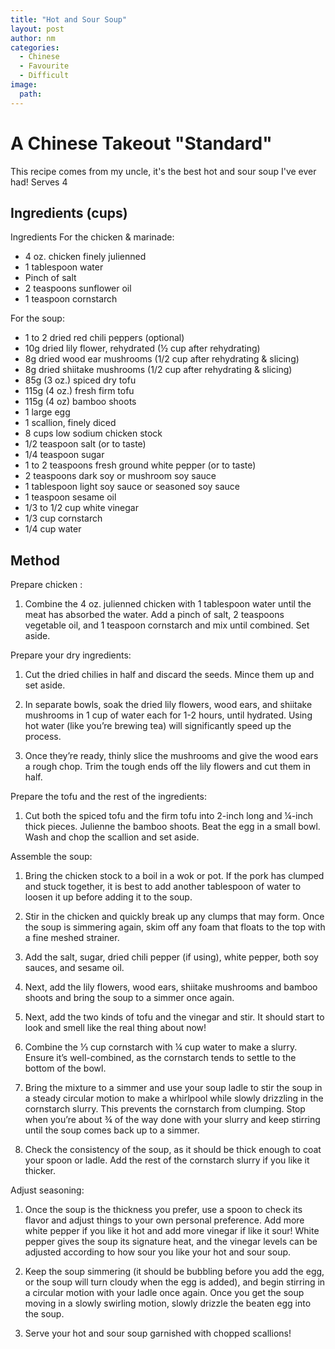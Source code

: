 ```yaml
---
title: "Hot and Sour Soup"
layout: post
author: nm
categories:
  - Chinese
  - Favourite
  - Difficult 
image: 
  path:
---
```

# A Chinese Takeout "Standard"

This recipe comes from my uncle, it's the best hot and sour soup I've ever had!
Serves 4 

## Ingredients (cups)

Ingredients
For the chicken & marinade:
- 4 oz. chicken finely julienned
- 1 tablespoon water
- Pinch of salt
- 2 teaspoons sunflower oil
- 1 teaspoon cornstarch

For the soup:
- 1 to 2 dried red chili peppers (optional)
- 10g dried lily flower, rehydrated (½ cup after rehydrating)
- 8g dried wood ear mushrooms (1/2 cup after rehydrating & slicing)
- 8g dried shiitake mushrooms (1/2 cup after rehydrating & slicing)
- 85g (3 oz.) spiced dry tofu
- 115g (4 oz.) fresh firm tofu
- 115g (4 oz) bamboo shoots
- 1 large egg
- 1 scallion, finely diced
- 8 cups low sodium chicken stock
- 1/2 teaspoon salt (or to taste)
- 1/4 teaspoon sugar
- 1 to 2 teaspoons fresh ground white pepper (or to taste)
- 2 teaspoons dark soy or mushroom soy sauce
- 1 tablespoon light soy sauce or seasoned soy sauce
- 1 teaspoon sesame oil
- 1/3 to 1/2 cup white vinegar
- 1/3 cup cornstarch
- 1/4 cup water


## Method

Prepare chicken :

1. Combine the 4 oz. julienned chicken with 1 tablespoon water until the meat has absorbed the water. Add a pinch of salt, 2 teaspoons vegetable oil, and 1 teaspoon cornstarch and mix until combined. Set aside.

Prepare your dry ingredients:

1. Cut the dried chilies in half and discard the seeds. Mince them up and set aside.

2. In separate bowls, soak the dried lily flowers, wood ears, and shiitake mushrooms in 1 cup of water each for 1-2 hours, until hydrated. Using hot water (like you’re brewing tea) will significantly speed up the process.

3. Once they’re ready, thinly slice the mushrooms and give the wood ears a rough chop. Trim the tough ends off the lily flowers and cut them in half.

Prepare the tofu and the rest of the ingredients:

1. Cut both the spiced tofu and the firm tofu into 2-inch long and ¼-inch thick pieces. Julienne the bamboo shoots. Beat the egg in a small bowl. Wash and chop the scallion and set aside.

Assemble the soup:

1. Bring the chicken stock to a boil in a wok or pot. If the pork has clumped and stuck together, it is best to add another tablespoon of water to loosen it up before adding it to the soup.

2. Stir in the chicken and quickly break up any clumps that may form. Once the soup is simmering again, skim off any foam that floats to the top with a fine meshed strainer.

3. Add the salt, sugar, dried chili pepper (if using), white pepper, both soy sauces, and sesame oil.

4. Next, add the lily flowers, wood ears, shiitake mushrooms and bamboo shoots and bring the soup to a simmer once again.

5. Next, add the two kinds of tofu and the vinegar and stir. It should start to look and smell like the real thing about now!

6. Combine the ⅓ cup cornstarch with ¼ cup water to make a slurry. Ensure it’s well-combined, as the cornstarch tends to settle to the bottom of the bowl.

7. Bring the mixture to a simmer and use your soup ladle to stir the soup in a steady circular motion to make a whirlpool while slowly drizzling in the cornstarch slurry. This prevents the cornstarch from clumping. Stop when you’re about ¾ of the way done with your slurry and keep stirring until the soup comes back up to a simmer.

8. Check the consistency of the soup, as it should be thick enough to coat your spoon or ladle. Add the rest of the cornstarch slurry if you like it thicker.

Adjust seasoning:

1. Once the soup is the thickness you prefer, use a spoon to check its flavor and adjust things to your own personal preference. Add more white pepper if you like it hot and add more vinegar if like it sour! White pepper gives the soup its signature heat, and the vinegar levels can be adjusted according to how sour you like your hot and sour soup.

2. Keep the soup simmering (it should be bubbling before you add the egg, or the soup will turn cloudy when the egg is added), and begin stirring in a circular motion with your ladle once again. Once you get the soup moving in a slowly swirling motion, slowly drizzle the beaten egg into the soup.

3. Serve your hot and sour soup garnished with chopped scallions!



